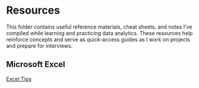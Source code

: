 # Resources

This folder contains useful reference materials, cheat sheets, and notes I've compiled while learning and practicing data analytics. These resources help reinforce concepts and serve as quick-access guides as I work on projects and prepare for interviews.

## Microsoft Excel

[Excel Tips](https://github.com/JonathanMoreno14/Microsoft-Excel-Tips)
